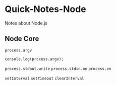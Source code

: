 # Quick-Notes-Node

Notes about Node.js

## Node Core

`process.argv`

```node
console.log(process.argv);
```

`process.stdout.write`
`process.stdin.on`
`process.on`

`setInterval`
`setTimeout`
`clearInterval`
